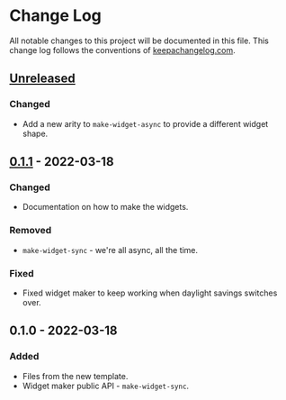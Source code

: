 # Change Log
All notable changes to this project will be documented in this file. This change log follows the conventions of [keepachangelog.com](http://keepachangelog.com/).

## [Unreleased]
### Changed
- Add a new arity to `make-widget-async` to provide a different widget shape.

## [0.1.1] - 2022-03-18
### Changed
- Documentation on how to make the widgets.

### Removed
- `make-widget-sync` - we're all async, all the time.

### Fixed
- Fixed widget maker to keep working when daylight savings switches over.

## 0.1.0 - 2022-03-18
### Added
- Files from the new template.
- Widget maker public API - `make-widget-sync`.

[Unreleased]: https://sourcehost.site/your-name/groww-scraper/compare/0.1.1...HEAD
[0.1.1]: https://sourcehost.site/your-name/groww-scraper/compare/0.1.0...0.1.1
